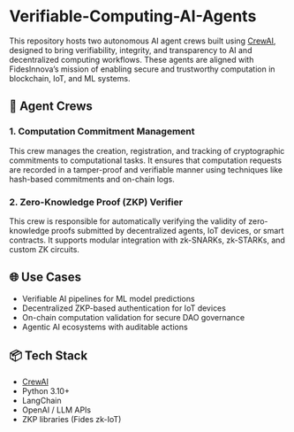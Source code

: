# Verifiable-Computing-AI-Agents

This repository hosts two autonomous AI agent crews built using [CrewAI](https://crewai.io), designed to bring verifiability, integrity, and transparency to AI and decentralized computing workflows. These agents are aligned with FidesInnova’s mission of enabling secure and trustworthy computation in blockchain, IoT, and ML systems.

## 🔧 Agent Crews

### 1. Computation Commitment Management
This crew manages the creation, registration, and tracking of cryptographic commitments to computational tasks. It ensures that computation requests are recorded in a tamper-proof and verifiable manner using techniques like hash-based commitments and on-chain logs.

### 2. Zero-Knowledge Proof (ZKP) Verifier
This crew is responsible for automatically verifying the validity of zero-knowledge proofs submitted by decentralized agents, IoT devices, or smart contracts. It supports modular integration with zk-SNARKs, zk-STARKs, and custom ZK circuits.

## 🌐 Use Cases
- Verifiable AI pipelines for ML model predictions
- Decentralized ZKP-based authentication for IoT devices
- On-chain computation validation for secure DAO governance
- Agentic AI ecosystems with auditable actions

## 📦 Tech Stack
- [CrewAI](https://crewai.io)
- Python 3.10+
- LangChain
- OpenAI / LLM APIs
- ZKP libraries (Fides zk-IoT)
